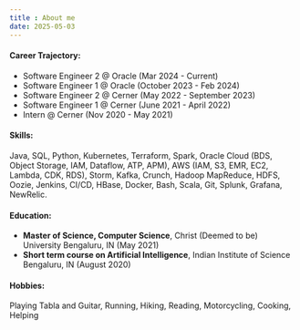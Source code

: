 ```yaml
---
title : About me
date: 2025-05-03
---
```


#### Career Trajectory: 
- Software Engineer 2 @ Oracle (Mar 2024 - Current) 
- Software Engineer 1 @ Oracle (October 2023 - Feb 2024)
- Software Engineer 2 @ Cerner (May 2022 - September 2023)
- Software Engineer 1 @ Cerner (June 2021 - April 2022)
- Intern @ Cerner (Nov 2020 - May 2021)

#### Skills: 
Java, SQL, Python, Kubernetes, Terraform, Spark, Oracle Cloud (BDS, Object Storage, IAM, Dataflow, ATP, APM), AWS (IAM, S3, EMR, EC2, Lambda, CDK, RDS), Storm, Kafka, Crunch, Hadoop MapReduce, HDFS, Oozie, Jenkins, CI/CD, HBase, Docker, Bash, Scala, Git, Splunk, Grafana, NewRelic.

#### Education:
- **Master of Science, Computer Science**, Christ (Deemed to be) University Bengaluru, IN (May 2021)
- **Short term course on Artificial Intelligence**, Indian Institute of Science Bengaluru, IN (August 2020)

#### Hobbies:
Playing Tabla and Guitar, Running, Hiking, Reading, Motorcycling, Cooking, Helping
